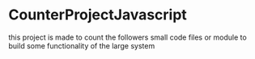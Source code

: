 # CounterProjectJavascript
this project is made to count the followers 
small code files or module to build some functionality of the large system 
